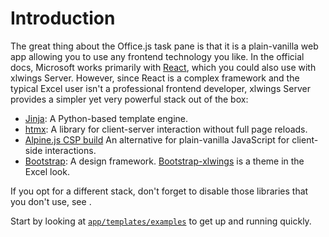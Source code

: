 # Introduction

The great thing about the Office.js task pane is that it is a plain-vanilla web app allowing you to use any frontend technology you like. In the official docs, Microsoft works primarily with [React](https://react.dev), which you could also use with xlwings Server. However, since React is a complex framework and the typical Excel user isn't a professional frontend developer, xlwings Server provides a simpler yet very powerful stack out of the box:

- [Jinja](https://jinja.palletsprojects.com): A Python-based template engine.
- [htmx](https://htmx.org/): A library for client-server interaction without full page reloads.
- [Alpine.js CSP build](https://alpinejs.dev/advanced/csp) An alternative for plain-vanilla JavaScript for client-side interactions.
- [Bootstrap](https://getbootstrap.com/): A design framework. [Bootstrap-xlwings](https://github.com/xlwings/bootstrap-xlwings) is a theme in the Excel look.

If you opt for a different stack, don't forget to disable those libraries that you don't use, see [](production.md).

Start by looking at [`app/templates/examples`](https://github.com/xlwings/xlwings-server/tree/main/app/templates/examples) to get up and running quickly.
